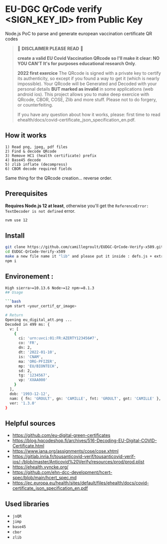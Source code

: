 # EU-DGC QrCode verify <SIGN_KEY_ID> from Public Key

Node.js PoC to parse and generate european vaccination certificate QR codes

> 🛑 **DISCLAIMER PLEASE READ** 🛑
>
> **create a valid EU Covid Vaccination QRcode so I'll make it clear: NO YOU CAN'T It's for purposes educational research Only**.
>
>
> **2022 first exercice**
> The QRcode is signed with a private key to certify its authenticity, so except if you found a way to get it (which is nearly impossible). Your QRcode will be Generated and Decoded with your personal details **BUT marked as invalid** in some applications (web android ios).
This project allows you to make deep exercice with QRcode, CBOR, COSE, Zlib and more stuff. Please not to do forgery, or counterfeiting.
>
> If you have any question about how it works, please: first time to read ehealth/docs/covid-certificate_json_specification_en.pdf.

## How it works

```
1) Read png, jpeg, pdf files
2) Find & decode QRcode
3) Remove HC1 (health certificate) prefix
4) Base45 decode
5) zlib inflate (decompress)
6) CBOR decode required fields
```

Same thing for the QRcode creation... reverse order.

## Prerequisites

**Requires Node.js 12 at least**, otherwise you'll get the `ReferenceError: TextDecoder is not defined` error.

```bash
nvm use 12
```

## Install

```bash
git clone https://github.com/camillegroult/EUDGC-QrCode-Verify-x509.git
cd EUDGC-QrCode-Verify-x509
make a new file name it "lib" and please put it inside : defs.js + extractor+generator.js
npm i
```

## Environement  : 
```bash
High sierra>=10.13.6 Node>=12 npm>=8.1.3
## Usage

```bash
npm start <your_certif_qr_image>

# Return
Opening eu_digital_att.png ...
Decoded in 499 ms: {
  v: [
    {
      ci: 'urn:uvci:01:FR:AZERTY123456#7',
      co: 'FR',
      dn: 2,
      dt: '2022-01-10',
      is: 'CNAM',
      ma: 'ORG-PFIZER',
      mp: 'EU/BIONTECH',
      sd: 2,
      tg: '1234567',
      vp: 'XXAA000'
    }
  ],
  dob: '1993-12-12',
  nam: { fn: 'GROULT', gn: 'CAMILLE', fnt: 'GROULT', gnt: 'CAMILLE' },
  ver: '1.3.0'
}
```

## Helpful sources
- https://github.com/eu-digital-green-certificates
- https://blog.hqcodeshop.fi/archives/516-Decoding-EU-Digital-COVID-Certificate.html
- https://www.iana.org/assignments/cose/cose.xhtml
- https://gitlab.inria.fr/tousanticovid-verif/tousanticovid-verif-ios/-/blob/master/Anticovid%20Verify/resources/prod/prod.plist
- https://ehealth.vyncke.org/
- https://github.com/ehn-dcc-development/hcert-spec/blob/main/hcert_spec.md
- https://ec.europa.eu/health/sites/default/files/ehealth/docs/covid-certificate_json_specification_en.pdf

## Used libraries

- `jsQR`
- `jimp`
- `base45`
- `cbor`
- `zlib`
